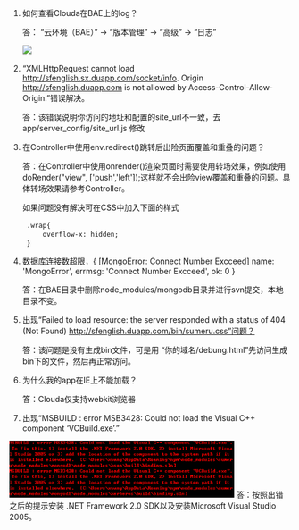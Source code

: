1. 如何查看Clouda在BAE上的log？

    答： “云环境（BAE）” -> “版本管理” -> “高级” -> “日志”

    <img style="max-width: 80%;;" src="./images/bae_log.png">

2. “XMLHttpRequest cannot load http://sfenglish.sx.duapp.com/socket/info. Origin http://sfenglish.duapp.com is not allowed by Access-Control-Allow-Origin.”错误解决。

    答：该错误说明你访问的地址和配置的site_url不一致，去 app/server_config/site_url.js 修改


3. 在Controller中使用env.redirect()跳转后出险页面覆盖和重叠的问题？

	答：在Controller中使用onrender()渲染页面时需要使用转场效果，例如使用doRender("view", ['push','left']);这样就不会出险view覆盖和重叠的问题。具体转场效果请参考Controller。

	如果问题没有解决可在CSS中加入下面的样式

	    .wrap{
            overflow-x: hidden;
        }

4. 数据库连接数超限，{ [MongoError: Connect Number Excceed] name: 'MongoError', errmsg: 'Connect Number Excceed', ok: 0 }

	答：在BAE目录中删除node_modules/mongodb目录并进行svn提交，本地目录不变。


5. 出现“Failed to load resource: the server responded with a status of 404 (Not Found) http://sfenglish.duapp.com/bin/sumeru.css”问题？

    答：该问题是没有生成bin文件，可是用 “你的域名/debung.html”先访问生成bin下的文件，然后再正常访问。


6. 为什么我的app在IE上不能加载？

	答：Clouda仅支持webkit浏览器


7. 出现“MSBUILD : error MSB3428: Could not load the Visual C++ component ‘VCBuild.exe’.”
<img style="max-width: 80%;;" src="./images/error_install_sureru.png">
    答：按照出错之后的提示安装 .NET Framework 2.0 SDK以及安装Microsoft Visual Studio 2005。

